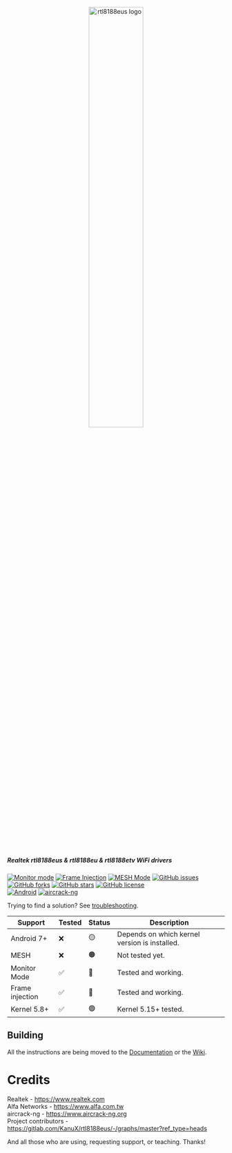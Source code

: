<p align="center">
<img src="./.media/rtl8188eus_logo.png" alt="rtl8188eus logo" width="50%"/>
</p>

##### Realtek rtl8188eus &amp; rtl8188eu &amp; rtl8188etv WiFi drivers

[![Monitor mode](https://img.shields.io/badge/monitor%20mode-supported-brightgreen.svg)](#)
[![Frame Injection](https://img.shields.io/badge/frame%20injection-supported-brightgreen.svg)](#)
[![MESH Mode](https://img.shields.io/badge/mesh%20mode-supported-brightgreen.svg)](#)
[![GitHub issues](https://img.shields.io/github/issues/KanuX-14/rtl8188eus.svg)](https://gitlab.com/KanuX/rtl8188eus/-/issues)
[![GitHub forks](https://img.shields.io/github/forks/KanuX-14/rtl8188eus.svg)](https://gitlab.com/KanuX/rtl8188eus/-/forks)
[![GitHub stars](https://img.shields.io/github/stars/KanuX-14/rtl8188eus.svg)](https://gitlab.com/KanuX/rtl8188eus/-/starrers)
[![GitHub license](https://img.shields.io/badge/License-GPL--2.0-informational)](https://gitlab.com/KanuX/rtl8188eus/-/blob/master/LICENSE)<br>
[![Android](https://img.shields.io/badge/android%20(8)-supported-brightgreen.svg)](#)
[![aircrack-ng](https://img.shields.io/badge/aircrack--ng-supported-blue.svg)](#)

Trying to find a solution? See [troubleshooting](https://gitlab.com/KanuX/rtl8188eus/-/blob/master/docs/TROUBLESHOOTING.md).

|   Support         |   Tested  |   Status  |   Description                                     |
|-------------------|-----------|-----------|---------------------------------------------------|
|   Android 7+      |   ❌      |   🟡      |   Depends on which kernel version is installed.   |
|   MESH            |   ❌      |   🟠      |   Not tested yet.                                 |
|   Monitor Mode    |   ✅      |   🔵      |   Tested and working.                             |
|   Frame injection |   ✅      |   🔵      |   Tested and working.                             |
|   Kernel 5.8+     |   ✅      |   🟢      |   Kernel 5.15+ tested.                            |

## Building

All the instructions are being moved to the [Documentation](https://gitlab.com/KanuX/rtl8188eus/-/blob/master/docs/BUILDING.md) or the [Wiki](https://gitlab.com/KanuX/rtl8188eus/-/wikis/home).

# Credits
Realtek       - https://www.realtek.com<br>
Alfa Networks - https://www.alfa.com.tw<br>
aircrack-ng  - https://www.aircrack-ng.org<br>
Project contributors - https://gitlab.com/KanuX/rtl8188eus/-/graphs/master?ref_type=heads<br>

And all those who are using, requesting support, or teaching. Thanks!<br>
